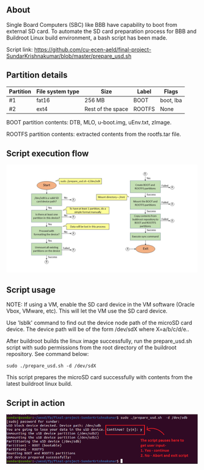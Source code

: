 ## About

Single Board Computers (SBC) like BBB have capability to boot from external SD card. To automate the SD card preparation process for BBB and Buildroot Linux build environment, a bash script has been made.

Script link: https://github.com/cu-ecen-aeld/final-project-SundarKrishnakumar/blob/master/prepare_usd.sh


## Partition details

| Partition | File system type | Size | Label| Flags |
| ---------------- | -------------| ---------------- | ---------------- |---------------- |
| #1     | fat16  | 256 MB              |  BOOT| boot, lba|
| #2      | ext4      | Rest of the space | ROOTFS |  None |

BOOT partition contents: DTB, MLO, u-boot.img, uEnv.txt, zImage.

ROOTFS partition contents: extracted contents from the rootfs.tar file.

## Script execution flow

![script-execution-flow](https://github.com/cu-ecen-aeld/final-project-rajatchaple/blob/main/images/usd-script-flow-img.jpg)


## Script usage

NOTE: If using a VM, enable the SD card device in the VM software (Oracle Vbox, VMware, etc). This will let the VM use the SD card device.

Use 'lsblk' command to find out the device node path of the microSD card device. The device path will be of the form /dev/sdX where X=a/b/c/d/e..

After buildroot builds the linux image successfully, run the prepare_usd.sh script with sudo permissions from the root directory of the buildroot repository. See command below:

```
sudo ./prepare_usd.sh -d /dev/sdX
```

This script prepares the microSD card successfully with contents from the latest buildroot linux build.

## Script in action

![script-execution-flow](https://github.com/cu-ecen-aeld/final-project-rajatchaple/blob/main/images/sdcard_prepare_in_action.PNG)




